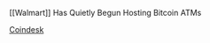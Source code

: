 
[[Walmart]] Has Quietly Begun Hosting Bitcoin ATMs

[Coindesk](https://www.coindesk.com/business/2021/10/21/walmart-has-quietly-begun-hosting-bitcoin-atms/)

